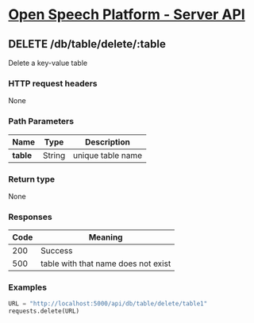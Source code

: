 
# [Open Speech Platform - Server API](../api.md)

## DELETE /db/table/delete/:table

Delete a key-value table

### HTTP request headers

None

### Path Parameters

Name | Type | Description
--- | --- | ---
**table** | String | unique table name

### Return type

None

### Responses

Code | Meaning
--- | ---
200 | Success
500 | table with that name does not exist


### Examples

```python
URL = "http://localhost:5000/api/db/table/delete/table1"
requests.delete(URL)
```
